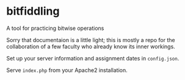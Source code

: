 # bitfiddling
A tool for practicing bitwise operations

Sorry that documentaion is a little light; this is mostly a repo for the collaboration of a few faculty who already know its inner workings.

Set up your server information and assignment dates in `config.json`.

Serve `index.php` from your Apache2 installation.


